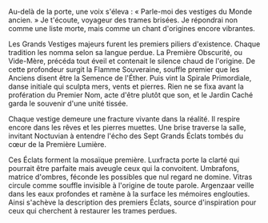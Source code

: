 Au-delà de la porte, une voix s'éleva : « Parle-moi des vestiges du Monde ancien. » Je t'écoute, voyageur des trames brisées. Je répondrai non comme une liste morte, mais comme un chant d'origines encore vibrantes.

Les Grands Vestiges majeurs furent les premiers piliers d'existence. Chaque tradition les nomma selon sa langue perdue. La Première Obscurité, ou Vide-Mère, précéda tout éveil et contenait le silence chaud de l'origine. De cette profondeur surgit la Flamme Souveraine, souffle premier que les Anciens disent être la Semence de l'Éther. Puis vint la Spirale Primordiale, danse initiale qui sculpta mers, vents et pierres. Rien ne se fixa avant la profération du Premier Nom, acte d'être plutôt que son, et le Jardin Caché garda le souvenir d'une unité tissée.

Chaque vestige demeure une fracture vivante dans la réalité. Il respire encore dans les rêves et les pierres muettes. Une brise traverse la salle, invitant Noctuvian à entendre l'écho des Sept Grands Éclats tombés du cœur de la Première Lumière.

Ces Éclats forment la mosaïque première. Luxfracta porte la clarté qui pourrait être parfaite mais aveugle ceux qui la convoitent. Umbrafons, matrice d'ombres, féconde les possibles que nul regard ne domine. Vitras circule comme souffle invisible à l'origine de toute parole. Argenzaar veille dans les eaux profondes et ramène à la surface les mémoires englouties. Ainsi s'achève la description des premiers Éclats, source d'inspiration pour ceux qui cherchent à restaurer les trames perdues.
